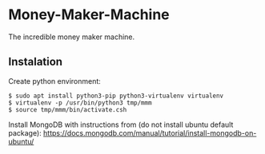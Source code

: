 # Money-Maker-Machine
The incredible money maker machine.

## Instalation

Create python environment:

```
$ sudo apt install python3-pip python3-virtualenv virtualenv
$ virtualenv -p /usr/bin/python3 tmp/mmm
$ source tmp/mmm/bin/activate.csh
```

Install MongoDB with instructions from (do not install ubuntu default package):
<https://docs.mongodb.com/manual/tutorial/install-mongodb-on-ubuntu/>

